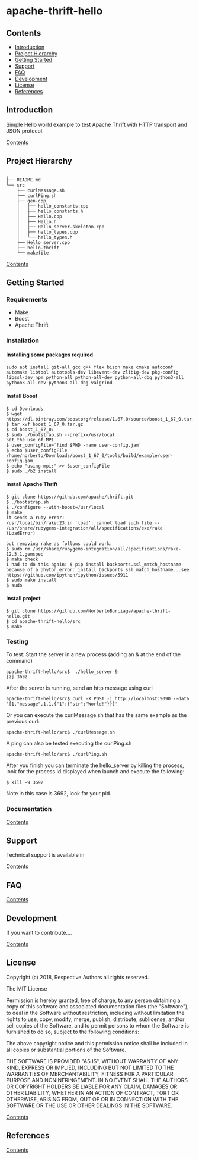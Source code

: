 # apache-thrift-hello

## Contents

* [Introduction](#introduction)
* [Project Hierarchy](#project-hierarchy)
* [Getting Started](#getting-started)
* [Support](#support)
* [FAQ](#faq)
* [Development](#development)
* [License](#license)
* [References](#references)

## Introduction

Simple Hello world example to test Apache Thrift with HTTP transport and JSON protocol.

[Contents](#contents)

## Project Hierarchy

```console
.
├── README.md
└── src
    ├── curlMessage.sh
    ├── curlPing.sh
    ├── gen-cpp
    │   ├── hello_constants.cpp
    │   ├── hello_constants.h
    │   ├── Hello.cpp
    │   ├── Hello.h
    │   ├── Hello_server.skeleton.cpp
    │   ├── hello_types.cpp
    │   └── hello_types.h
    ├── Hello_server.cpp
    ├── hello.thrift
    └── makefile
```

[Contents](#contents)

## Getting Started

### Requirements
* Make
* Boost
* Apache Thrift

### Installation

#### Installing some packages required
```console
sudo apt install git-all gcc g++ flex bison make cmake autoconf automake libtool autotools-dev libevent-dev zlib1g-dev pkg-config libssl-dev npm python-all python-all-dev python-all-dbg python3-all python3-all-dev python3-all-dbg valgrind
```

#### Install Boost
```console
$ cd Downloads
$ wget https://dl.bintray.com/boostorg/release/1.67.0/source/boost_1_67_0.tar.gz
$ tar xvf boost_1_67_0.tar.gz
$ cd boost_1_67_0/
$ sudo ./bootstrap.sh --prefix=/usr/local
Set the use of MPI
$ user_configFile=`find $PWD -name user-config.jam`
$ echo $user_configFile
/home/norberto/Downloads/boost_1_67_0/tools/build/example/user-config.jam
$ echo "using mpi;" >> $user_configFile
$ sudo ./b2 install
```

#### Install Apache Thrift
```console
$ git clone https://github.com/apache/thrift.git
$ ./bootstrap.sh
$ ./configure --with-boost=/usr/local
$ make
it sends a ruby error:
/usr/local/bin/rake:23:in `load': cannot load such file -- /usr/share/rubygems-integration/all/specifications/exe/rake (LoadError)

but removing rake as follows could work:
$ sudo rm /usr/share/rubygems-integration/all/specifications/rake-12.3.1.gemspec
$ make check
I had to do this again: $ pip install backports.ssl_match_hostname because of a phyton error: install backports.ssl_match_hostname...see https://github.com/ipython/ipython/issues/5911
$ sudo make install
$ sudo
```

#### Install project
```console
$ git clone https://github.com/NorbertoBurciaga/apache-thrift-hello.git
$ cd apache-thrift-hello/src
$ make
```

### Testing

To test:
Start the server in a new process (adding an & at the end of the command)
```console
apache-thrift-hello/src$  ./hello_server &
[2] 3692
```
After the server is running, send an http message using curl
```console
apache-thrift-hello/src$ curl -X POST -i http://localhost:9090 --data '[1,"message",1,1,{"1":{"str":"World!"}}]'
```
Or you can execute the curlMessage.sh that has the same example as the previous curl:
```console
apache-thrift-hello/src$ ./curlMessage.sh
```

A ping can also be tested executing the curlPing.sh
```console
apache-thrift-hello/src$ ./curlPing.sh
```
After you finish you can terminate the hello_server by killing the process, look for the process Id displayed when launch and execute the following:
```console
$ kill -9 3692
```
Note in this case is 3692, look for your pid.

### Documentation

[Contents](#contents)

## Support
Technical support is available in 

[Contents](#contents)

## FAQ

[Contents](#contents)

## Development
If you want to contribute....

[Contents](#contents)

## License

Copyright (c) 2018, Respective Authors all rights reserved.

The MIT License

Permission is hereby granted, free of charge, to any person obtaining a copy
of this software and associated documentation files (the "Software"), to deal
in the Software without restriction, including without limitation the rights
to use, copy, modify, merge, publish, distribute, sublicense, and/or sell
copies of the Software, and to permit persons to whom the Software is
furnished to do so, subject to the following conditions:

The above copyright notice and this permission notice shall be included in
all copies or substantial portions of the Software.

THE SOFTWARE IS PROVIDED "AS IS", WITHOUT WARRANTY OF ANY KIND, EXPRESS OR
IMPLIED, INCLUDING BUT NOT LIMITED TO THE WARRANTIES OF MERCHANTABILITY,
FITNESS FOR A PARTICULAR PURPOSE AND NONINFRINGEMENT. IN NO EVENT SHALL THE
AUTHORS OR COPYRIGHT HOLDERS BE LIABLE FOR ANY CLAIM, DAMAGES OR OTHER
LIABILITY, WHETHER IN AN ACTION OF CONTRACT, TORT OR OTHERWISE, ARISING FROM,
OUT OF OR IN CONNECTION WITH THE SOFTWARE OR THE USE OR OTHER DEALINGS IN
THE SOFTWARE.

[Contents](#contents)

## References


[Contents](#contents)

